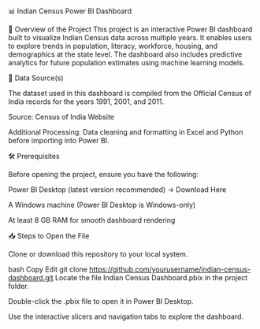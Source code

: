 📊 Indian Census Power BI Dashboard

📌 Overview of the Project
This project is an interactive Power BI dashboard built to visualize Indian Census data across multiple years.
It enables users to explore trends in population, literacy, workforce, housing, and demographics at the state level.
The dashboard also includes predictive analytics for future population estimates using machine learning models.

📂 Data Source(s)

The dataset used in this dashboard is compiled from the Official Census of India records for the years 1991, 2001, and 2011.

Source: Census of India Website

Additional Processing: Data cleaning and formatting in Excel and Python before importing into Power BI.

🛠 Prerequisites

Before opening the project, ensure you have the following:

Power BI Desktop (latest version recommended) → Download Here

A Windows machine (Power BI Desktop is Windows-only)

At least 8 GB RAM for smooth dashboard rendering

📥 Steps to Open the File

Clone or download this repository to your local system.

bash
Copy
Edit
git clone https://github.com/yourusername/indian-census-dashboard.git
Locate the file Indian Census Dashboard.pbix in the project folder.

Double-click the .pbix file to open it in Power BI Desktop.

Use the interactive slicers and navigation tabs to explore the dashboard.

